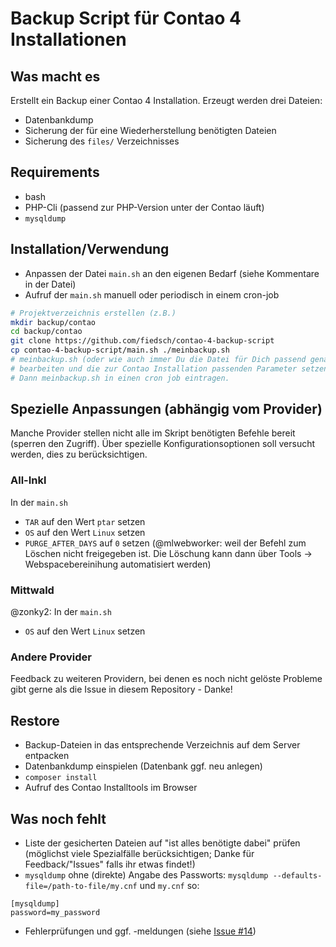 # Backup Script für Contao 4 Installationen

## Was macht es

Erstellt ein Backup einer Contao 4 Installation. Erzeugt werden drei Dateien:

* Datenbankdump
* Sicherung der für eine Wiederherstellung benötigten Dateien
* Sicherung des `files/` Verzeichnisses

## Requirements

* bash
* PHP-Cli (passend zur PHP-Version unter der Contao läuft)
* `mysqldump`



## Installation/Verwendung

* Anpassen der Datei `main.sh` an den eigenen Bedarf (siehe Kommentare in der Datei)
* Aufruf der `main.sh` manuell oder periodisch in einem cron-job

```bash
# Projektverzeichnis erstellen (z.B.)
mkdir backup/contao
cd backup/contao
git clone https://github.com/fiedsch/contao-4-backup-script
cp contao-4-backup-script/main.sh ./meinbackup.sh
# meinbackup.sh (oder wie auch immer Du die Datei für Dich passend genannt hast)
# bearbeiten und die zur Contao Installation passenden Parameter setzen.
# Dann meinbackup.sh in einen cron job eintragen.
```



## Spezielle Anpassungen (abhängig vom Provider)

Manche Provider stellen nicht alle im Skript benötigten Befehle bereit (sperren den Zugriff).
Über spezielle Konfigurationsoptionen soll versucht werden, dies zu berücksichtigen.


### All-Inkl

In der `main.sh`
* `TAR` auf den Wert `ptar` setzen
* `OS` auf den Wert `Linux` setzen
* `PURGE_AFTER_DAYS` auf `0` setzen (@mlwebworker: weil der Befehl zum Löschen nicht freigegeben ist. Die Löschung kann dann über Tools → Webspacebereinihung automatisiert werden)


### Mittwald

@zonky2: In der `main.sh`
 * `OS` auf den Wert `Linux` setzen


### Andere Provider

Feedback zu weiteren Providern, bei denen es noch nicht gelöste Probleme gibt gerne
als die Issue in diesem Repository - Danke!


## Restore

* Backup-Dateien in das entsprechende Verzeichnis auf dem Server entpacken
* Datenbankdump einspielen (Datenbank ggf. neu anlegen)
* `composer install`
* Aufruf des Contao Installtools im Browser


## Was noch fehlt

* Liste der gesicherten Dateien auf "ist alles benötigte dabei" prüfen (möglichst viele
  Spezialfälle berücksichtigen; Danke für Feedback/"Issues" falls ihr etwas findet!)
* `mysqldump` ohne (direkte) Angabe des Passworts: `mysqldump --defaults-file=/path-to-file/my.cnf`
und `my.cnf` so:

 ```
 [mysqldump]
 password=my_password
 ```
* Fehlerprüfungen und ggf. -meldungen (siehe [Issue #14](https://github.com/fiedsch/contao-4-backup-script/issues/14))
